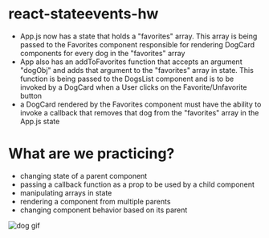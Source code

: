 # react-stateevents-hw

- App.js now has a state that holds a "favorites" array. This array is being passed to the Favorites component responsible for rendering DogCard components for every dog in the "favorites" array
- App also has an addToFavorites function that accepts an argument "dogObj" and adds that argument to the "favorites" array in state. This function is being passed to the DogsList component and is to be invoked by a DogCard when a User clicks on the Favorite/Unfavorite button
- a DogCard rendered by the Favorites component must have the ability to invoke a callback that removes that dog from the "favorites" array in the App.js state

# What are we practicing?

- changing state of a parent component
- passing a callback function as a prop to be used by a child component
- manipulating arrays in state
- rendering a component from multiple parents
- changing component behavior based on its parent

![dog gif](react-stateevents-hw.gif)

